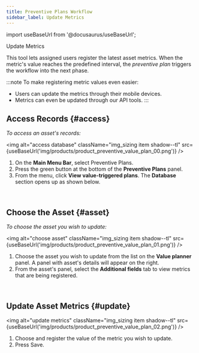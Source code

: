 ```yaml
---
title: Preventive Plans Workflow
sidebar_label: Update Metrics
---
```


import useBaseUrl from '@docusaurus/useBaseUrl'; 

<span className="hero__title">Update Metrics</span>


This tool lets assigned users register the latest asset metrics. When the metric's value reaches the predefined interval, the _preventive plan_ triggers the workflow into the next phase. 

:::note
To make registering metric values even easier:
- Users can update the metrics through their mobile devices. 
- Metrics can even be updated through our API tools.
:::

<div className="alert alert--primary">

## Access Records {#access}

_To access an asset's records:_

<img alt="access database" className="img_sizing item shadow--tl" src={useBaseUrl('img/products/product_preventive_value_plan_00.png')} />
<br/>

<div className="margin-left--lg">

1. On the **Main Menu Bar**, select <span className="badge badge--primary">Preventive Plans</span>.
2. Press the green button at the bottom of the **Preventive Plans** panel.
3. From the menu, click **View value-triggered plans**. The **Database** section opens up as shown below.

</div>

</div>
<br/>


<div className="alert alert--primary">

## Choose the Asset {#asset}

_To choose the asset you wish to update:_

<img alt="choose asset" className="img_sizing item shadow--tl" src={useBaseUrl('img/products/product_preventive_value_plan_01.png')} />
<br/>

<div className="margin-left--lg">

1. Choose the asset you wish to update from the list on the **Value planner** panel. A panel with asset's details will appear on the right.
2. From the asset's panel, select the **Additional fields** tab to view metrics that are being registered.

</div>

</div>
<br/>


<div className="alert alert--primary">

## Update Asset Metrics {#update}

<img alt="update metrics" className="img_sizing item shadow--tl" src={useBaseUrl('img/products/product_preventive_value_plan_02.png')} />
<br/>

<div className="margin-left--lg">

1. Choose and register the value of the metric you wish to update.
2. Press <span className="badge badge--info">Save</span>.

</div>

</div>
<br/>